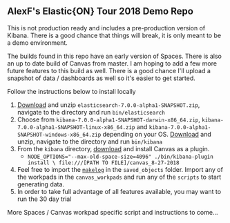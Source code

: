 ## AlexF's Elastic{ON} Tour 2018 Demo Repo

This is not production ready and includes a pre-production version of Kibana. There is a good chance that things will break, it is only meant to be a demo environment.

The builds found in this repo have an early version of Spaces. There is also an up to date build of Canvas from master. I am hoping to add a few more future features to this build as well. There is a good chance I'll upload a snapshot of data / dashboards as well so it's easier to get started.

Follow the instructions below to install locally

1. [Download](https://drive.google.com/open?id=1puNqeAPjNt4AfG-oscW8eRo9tNS42rGu) and unzip `elasticsearch-7.0.0-alpha1-SNAPSHOT.zip`, navigate to the directory and run `bin/elasticsearch`
2. Choose from `kibana-7.0.0-alpha1-SNAPSHOT-darwin-x86_64.zip`, `kibana-7.0.0-alpha1-SNAPSHOT-linux-x86_64.zip` and `kibana-7.0.0-alpha1-SNAPSHOT-windows-x86_64.zip` depending on your OS. [Download](https://drive.google.com/open?id=1i0hsiWTVkxkDq8xT9EDmEX0LFO6-yn5X) and unzip, navigate to the directory and run `bin/kibana`
3. From the `kibana` directory, [download](https://drive.google.com/open?id=18W_ypEpATl2RqKET1OWqnD0YgALcaGmT) and install Canvas as a plugin.
   * `NODE_OPTIONS="--max-old-space-size=4096" ./bin/kibana-plugin install \
      file:///[PATH TO FILE]/canvas_8-27-2018`
4. Feel free to import the [`makelog`](https://www.npmjs.com/package/makelogs) in the `saved_objects` folder. Import any of the workpads in the `canvas_workpads` and run any of the `scripts` to start generating data.
5. In order to take full advantage of all features available, you may want to run the 30 day trial


More Spaces / Canvas workpad specific script and instructions to come...
